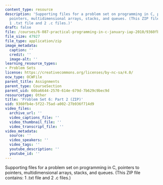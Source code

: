 ```yaml
---
content_type: resource
description: 'Supporting files for a problem set on programming in C, pointers to
  pointers, multidimensional arrays, stacks, and queues. (This ZIP file contains:
  1 .txt file and 2 .c files.)'
draft: false
file: /courses/6-087-practical-programming-in-c-january-iap-2010/9360fb4e5f2275ada00227b936f714d9_assn06a.zip
file_size: 47927
file_type: application/zip
image_metadata:
  caption: ''
  credit: ''
  image-alt: ''
learning_resource_types:
- Problem Sets
license: https://creativecommons.org/licenses/by-nc-sa/4.0/
ocw_type: OCWFile
parent_title: Assignments
parent_type: CourseSection
parent_uid: 60ba6644-2570-614e-679d-7b629c9bec9d
resourcetype: Other
title: 'Problem Set 6: Part 2 (ZIP)'
uid: 9360fb4e-5f22-75ad-a002-27b936f714d9
video_files:
  archive_url: ''
  video_captions_file: ''
  video_thumbnail_file: ''
  video_transcript_file: ''
video_metadata:
  source: ''
  video_speakers: ''
  video_tags: ''
  youtube_description: ''
  youtube_id: ''
---
```

Supporting files for a problem set on programming in C, pointers to pointers, multidimensional arrays, stacks, and queues. (This ZIP file contains: 1 .txt file and 2 .c files.)